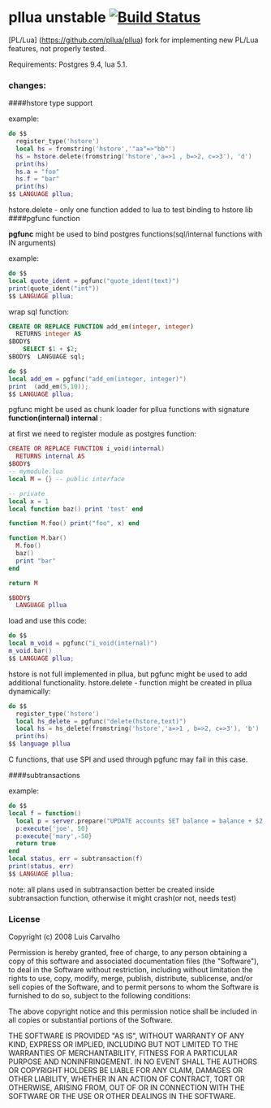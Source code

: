 pllua unstable [![Build Status](https://travis-ci.org/eugwne/pllua_unstable.svg)](https://travis-ci.org/eugwne/pllua_unstable)
=====

[PL/Lua] (https://github.com/pllua/pllua) fork for implementing new PL/Lua features, not properly tested. 

Requirements: Postgres 9.4, lua 5.1. 

### changes: 

####hstore type support  

example:

```LUA
do $$
  register_type('hstore')
  local hs = fromstring('hstore','"aa"=>"bb"') 
  hs = hstore.delete(fromstring('hstore','a=>1 , b=>2, c=>3'), 'd')
  print(hs)
  hs.a = "foo"
  hs.f = "bar"
  print(hs)
$$ LANGUAGE pllua;
```

hstore.delete - only one function added to lua to test binding to hstore  lib
####pgfunc function

**pgfunc** might be used to bind postgres functions(sql/internal functions with IN arguments)

example:

```LUA
do $$
local quote_ident = pgfunc("quote_ident(text)")
print(quote_ident("int"))
$$ LANGUAGE pllua;
```

wrap sql function:
```SQL
CREATE OR REPLACE FUNCTION add_em(integer, integer)
  RETURNS integer AS
$BODY$
    SELECT $1 + $2;
$BODY$  LANGUAGE sql;
```

```LUA
do $$
local add_em = pgfunc("add_em(integer, integer)")
print  (add_em(5,10));
$$ LANGUAGE pllua;
```

pgfunc might be used as chunk loader for pllua functions with signature **function(internal) internal** :

at first we need to register module as postgres function:
```LUA
CREATE OR REPLACE FUNCTION i_void(internal)
  RETURNS internal AS
$BODY$
-- mymodule.lua
local M = {} -- public interface

-- private
local x = 1
local function baz() print 'test' end

function M.foo() print("foo", x) end

function M.bar()
  M.foo()
  baz()
  print "bar"
end

return M

$BODY$
  LANGUAGE pllua
```

load and use this code:
```LUA
do $$
local m_void = pgfunc("i_void(internal)")
m_void.bar()
$$ LANGUAGE pllua;
```

hstore is not full implemented in pllua, but pgfunc might be used to add additional functionality.
hstore.delete - function might be created in pllua dynamically:

```LUA
do $$
  register_type('hstore')
  local hs_delete = pgfunc("delete(hstore,text)")
  local hs = hs_delete(fromstring('hstore','a=>1 , b=>2, c=>3'), 'b')
  print(hs)
$$ language pllua 
```

C functions, that use SPI and used through pgfunc may fail in this case.
 
####subtransactions

example:
```LUA
do $$
local f = function() 
  local p = server.prepare("UPDATE accounts SET balance = balance + $2 WHERE account_name = $1", {"text","int4"})
  p:execute{'joe', 50}
  p:execute{'mary',-50}
  return true
end  
local status, err = subtransaction(f)
print(status, err)
$$ LANGUAGE pllua;
```

note: all plans used in subtransaction better be created inside subtransaction function, otherwise it might crash(or not, needs test)

### License

Copyright (c) 2008 Luis Carvalho

Permission is hereby granted, free of charge, to any person obtaining a copy of this software and associated documentation files (the "Software"), to deal in the Software without restriction, including without limitation the rights to use, copy, modify, merge, publish, distribute, sublicense, and/or sell copies of the Software, and to permit persons to whom the Software is furnished to do so, subject to the following conditions:

The above copyright notice and this permission notice shall be included in all copies or substantial portions of the Software.

THE SOFTWARE IS PROVIDED "AS IS", WITHOUT WARRANTY OF ANY KIND, EXPRESS OR IMPLIED, INCLUDING BUT NOT LIMITED TO THE WARRANTIES OF MERCHANTABILITY, FITNESS FOR A PARTICULAR PURPOSE AND NONINFRINGEMENT. IN NO EVENT SHALL THE AUTHORS OR COPYRIGHT HOLDERS BE LIABLE FOR ANY CLAIM, DAMAGES OR OTHER LIABILITY, WHETHER IN AN ACTION OF CONTRACT, TORT OR OTHERWISE, ARISING FROM, OUT OF OR IN CONNECTION WITH THE SOFTWARE OR THE USE OR OTHER DEALINGS IN THE SOFTWARE.
